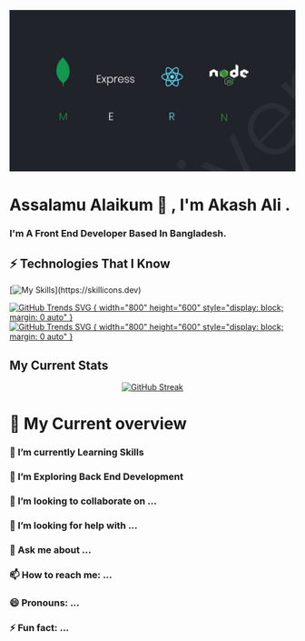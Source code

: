 
![The San Juan Mountains are beautiful!](https://raw.githubusercontent.com/akash-khan-311/akash-khan-311/main/assests/images/banner.jpg "San Juan Mountains")

# Assalamu Alaikum  👋 , I'm Akash Ali .
### I'm A  Front End Developer Based In Bangladesh. 

## ⚡ Technologies That I Know

[![My Skills ](https://skillicons.dev/icons?i=html,css,js,react,nodejs,mongodb,expressjs,firebase,)](https://skillicons.dev)


 [![GitHub Trends SVG { width="800" height="600" style="display: block; margin: 0 auto" }](https://api.githubtrends.io/user/svg/akash-khan-311/repos?time_range=one_month&theme=bright_lights)](https://www.facebook.com/iyaRahmanirRahim)
 [![GitHub Trends SVG { width="800" height="600" style="display: block; margin: 0 auto" }](https://api.githubtrends.io/user/svg/akash-khan-311/repos?time_range=one_year&theme=dark)](https://www.facebook.com/iyaRahmanirRahim)

## My Current Stats

<div align="center">
<a href="https://www.facebook.com/iyaRahmanirRahim"><img src="https://github-readme-streak-stats.herokuapp.com?user=akash-khan-311&theme=terafox&hide_border=true&border_radius=5.4&date_format=M%20j%5B%2C%20Y%5D" alt="GitHub Streak" /></a></div>

# 👀 My Current overview

### 🔭 I’m currently Learning Skills
### 🌱 I’m Exploring Back End Development
### 👯 I’m looking to collaborate on ...
### 🤔 I’m looking for help with ...
### 💬 Ask me about ...
### 📫 How to reach me: ...
### 😄 Pronouns: ...
### ⚡ Fun fact: ...

